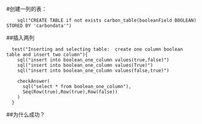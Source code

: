 	
	
	
	
#创建一列的表：
	
	    sql("CREATE TABLE if not exists carbon_table(booleanField BOOLEAN) STORED BY 'carbondata'")
	
##插入两列		
	
	  test("Inserting and selecting table:  create one column boolean table and insert two column"){
	    sql("insert into boolean_one_column values(true,false)")
	    sql("insert into boolean_one_column values(True)")
	    sql("insert into boolean_one_column values(false,true)")
	
	    checkAnswer(
	      sql("select * from boolean_one_column"),
	      Seq(Row(true),Row(true),Row(false))
	    )
	  }

##为什么成功？


